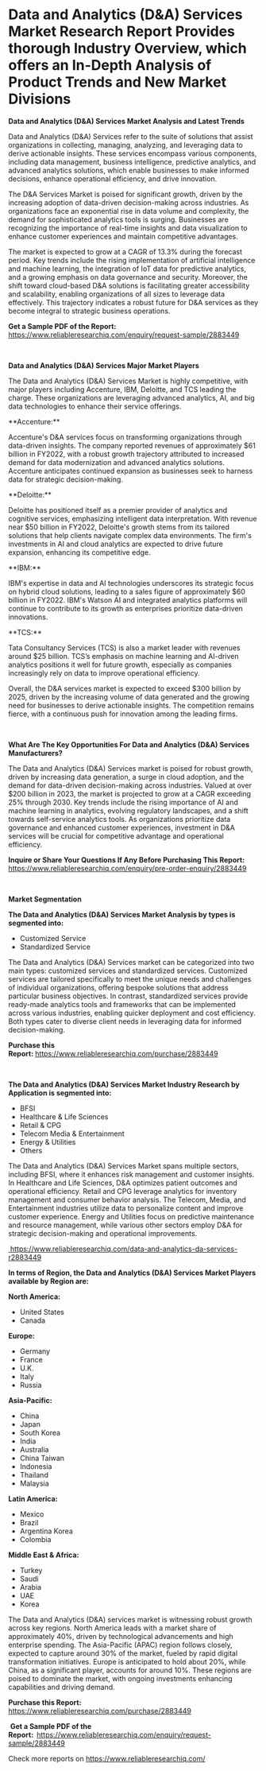 <p><h1>Data and Analytics (D&A) Services Market Research Report Provides thorough Industry Overview, which offers an In-Depth Analysis of Product Trends and New Market Divisions</h1></p><p><strong>Data and Analytics (D&A) Services Market Analysis and Latest Trends</strong></p>
<p><p>Data and Analytics (D&A) Services refer to the suite of solutions that assist organizations in collecting, managing, analyzing, and leveraging data to derive actionable insights. These services encompass various components, including data management, business intelligence, predictive analytics, and advanced analytics solutions, which enable businesses to make informed decisions, enhance operational efficiency, and drive innovation.</p><p>The D&A Services Market is poised for significant growth, driven by the increasing adoption of data-driven decision-making across industries. As organizations face an exponential rise in data volume and complexity, the demand for sophisticated analytics tools is surging. Businesses are recognizing the importance of real-time insights and data visualization to enhance customer experiences and maintain competitive advantages.</p><p>The market is expected to grow at a CAGR of 13.3% during the forecast period. Key trends include the rising implementation of artificial intelligence and machine learning, the integration of IoT data for predictive analytics, and a growing emphasis on data governance and security. Moreover, the shift toward cloud-based D&A solutions is facilitating greater accessibility and scalability, enabling organizations of all sizes to leverage data effectively. This trajectory indicates a robust future for D&A services as they become integral to strategic business operations.</p></p>
<p><strong>Get a Sample PDF of the Report:&nbsp;</strong> <a href="https://www.reliableresearchiq.com/enquiry/request-sample/2883449?utm_campaign=2212&utm_medium=2&utm_source=Github&utm_content=ia&utm_term=13032025&utm_id=data-and-analytics-da-services">https://www.reliableresearchiq.com/enquiry/request-sample/2883449</a></p>
<p>&nbsp;</p>
<p><strong>Data and Analytics (D&A) Services Major Market Players</strong></p>
<p><p>The Data and Analytics (D&A) Services Market is highly competitive, with major players including Accenture, IBM, Deloitte, and TCS leading the charge. These organizations are leveraging advanced analytics, AI, and big data technologies to enhance their service offerings.</p><p>**Accenture:**</p><p>Accenture's D&A services focus on transforming organizations through data-driven insights. The company reported revenues of approximately $61 billion in FY2022, with a robust growth trajectory attributed to increased demand for data modernization and advanced analytics solutions. Accenture anticipates continued expansion as businesses seek to harness data for strategic decision-making.</p><p>**Deloitte:**</p><p>Deloitte has positioned itself as a premier provider of analytics and cognitive services, emphasizing intelligent data interpretation. With revenue near $50 billion in FY2022, Deloitte's growth stems from its tailored solutions that help clients navigate complex data environments. The firm's investments in AI and cloud analytics are expected to drive future expansion, enhancing its competitive edge.</p><p>**IBM:**</p><p>IBM's expertise in data and AI technologies underscores its strategic focus on hybrid cloud solutions, leading to a sales figure of approximately $60 billion in FY2022. IBM's Watson AI and integrated analytics platforms will continue to contribute to its growth as enterprises prioritize data-driven innovations.</p><p>**TCS:**</p><p>Tata Consultancy Services (TCS) is also a market leader with revenues around $25 billion. TCS’s emphasis on machine learning and AI-driven analytics positions it well for future growth, especially as companies increasingly rely on data to improve operational efficiency.</p><p>Overall, the D&A services market is expected to exceed $300 billion by 2025, driven by the increasing volume of data generated and the growing need for businesses to derive actionable insights. The competition remains fierce, with a continuous push for innovation among the leading firms.</p></p>
<p>&nbsp;</p>
<p><strong>What Are The Key Opportunities For Data and Analytics (D&A) Services Manufacturers?</strong></p>
<p><p>The Data and Analytics (D&A) Services market is poised for robust growth, driven by increasing data generation, a surge in cloud adoption, and the demand for data-driven decision-making across industries. Valued at over $200 billion in 2023, the market is projected to grow at a CAGR exceeding 25% through 2030. Key trends include the rising importance of AI and machine learning in analytics, evolving regulatory landscapes, and a shift towards self-service analytics tools. As organizations prioritize data governance and enhanced customer experiences, investment in D&A services will be crucial for competitive advantage and operational efficiency.</p></p>
<p><strong>Inquire or Share Your Questions If Any Before Purchasing This Report:</strong> <a href="https://www.reliableresearchiq.com/enquiry/pre-order-enquiry/2883449?utm_campaign=2212&utm_medium=2&utm_source=Github&utm_content=ia&utm_term=13032025&utm_id=data-and-analytics-da-services">https://www.reliableresearchiq.com/enquiry/pre-order-enquiry/2883449</a></p>
<p>&nbsp;</p>
<p><strong>Market Segmentation</strong></p>
<p><strong>The Data and Analytics (D&A) Services Market Analysis by types is segmented into:</strong></p>
<p><ul><li> Customized Service</li><li>Standardized Service </li></ul></p>
<p><p>The Data and Analytics (D&A) Services market can be categorized into two main types: customized services and standardized services. Customized services are tailored specifically to meet the unique needs and challenges of individual organizations, offering bespoke solutions that address particular business objectives. In contrast, standardized services provide ready-made analytics tools and frameworks that can be implemented across various industries, enabling quicker deployment and cost efficiency. Both types cater to diverse client needs in leveraging data for informed decision-making.</p></p>
<p><strong>Purchase this Report:&nbsp;</strong><a href="https://www.reliableresearchiq.com/purchase/2883449?utm_campaign=2212&utm_medium=2&utm_source=Github&utm_content=ia&utm_term=13032025&utm_id=data-and-analytics-da-services">https://www.reliableresearchiq.com/purchase/2883449</a></p>
<p>&nbsp;</p>
<p><strong>The Data and Analytics (D&A) Services Market Industry Research by Application is segmented into:</strong></p>
<p><ul><li> BFSI</li><li>Healthcare & Life Sciences</li><li>Retail & CPG</li><li>Telecom Media & Entertainment</li><li>Energy & Utilities</li><li>Others </li></ul></p>
<p><p>The Data and Analytics (D&A) Services Market spans multiple sectors, including BFSI, where it enhances risk management and customer insights. In Healthcare and Life Sciences, D&A optimizes patient outcomes and operational efficiency. Retail and CPG leverage analytics for inventory management and consumer behavior analysis. The Telecom, Media, and Entertainment industries utilize data to personalize content and improve customer experience. Energy and Utilities focus on predictive maintenance and resource management, while various other sectors employ D&A for strategic decision-making and operational improvements.</p></p>
<p><a href="https://www.reliableresearchiq.com/data-and-analytics-da-services-r2883449?utm_campaign=2212&utm_medium=2&utm_source=Github&utm_content=ia&utm_term=13032025&utm_id=data-and-analytics-da-services">&nbsp;https://www.reliableresearchiq.com/data-and-analytics-da-services-r2883449</a></p>
<p><strong>In terms of Region, the Data and Analytics (D&A) Services Market Players available by Region are:</strong></p>
<p>
    <p> <strong> North America: </strong>
        <ul>
            <li>United States</li>
            <li>Canada</li>
        </ul>
        </p> 
    <p> <strong> Europe: </strong>
        <ul>
            <li>Germany</li>
            <li>France</li>
            <li>U.K.</li>
            <li>Italy</li>
            <li>Russia</li>
        </ul>
        </p> 
    <p> <strong> Asia-Pacific: </strong>
        <ul>
            <li>China</li>
            <li>Japan</li>
            <li>South Korea</li>
            <li>India</li>
            <li>Australia</li>
            <li>China Taiwan</li>
            <li>Indonesia</li>
            <li>Thailand</li>
            <li>Malaysia</li>
        </ul>
        </p> 
    <p> <strong> Latin America: </strong>
        <ul>
            <li>Mexico</li>
            <li>Brazil</li>
            <li>Argentina Korea</li>
            <li>Colombia</li>
        </ul>
        </p> 
    <p> <strong> Middle East & Africa: </strong>
        <ul>
            <li>Turkey</li>
            <li>Saudi</li>
            <li>Arabia</li>
            <li>UAE</li>
            <li>Korea</li>
        </ul>
    </p>
    </p>
<p><p>The Data and Analytics (D&A) services market is witnessing robust growth across key regions. North America leads with a market share of approximately 40%, driven by technological advancements and high enterprise spending. The Asia-Pacific (APAC) region follows closely, expected to capture around 30% of the market, fueled by rapid digital transformation initiatives. Europe is anticipated to hold about 20%, while China, as a significant player, accounts for around 10%. These regions are poised to dominate the market, with ongoing investments enhancing capabilities and driving demand.</p></p>
<p><strong>Purchase this Report: </strong><a href="https://www.reliableresearchiq.com/purchase/2883449?utm_campaign=2212&utm_medium=2&utm_source=Github&utm_content=ia&utm_term=13032025&utm_id=data-and-analytics-da-services">https://www.reliableresearchiq.com/purchase/2883449</a></p>
<p>&nbsp;<strong>Get a Sample PDF of the Report:&nbsp;&nbsp;</strong><a href="https://www.reliableresearchiq.com/enquiry/request-sample/2883449?utm_campaign=2212&utm_medium=2&utm_source=Github&utm_content=ia&utm_term=13032025&utm_id=data-and-analytics-da-services">https://www.reliableresearchiq.com/enquiry/request-sample/2883449</a></p>
<p><strong></strong></p>
<p>Check more reports on <a href="https://www.reliableresearchiq.com/?utm_campaign=2212&utm_medium=2&utm_source=Github&utm_content=ia&utm_term=13032025&utm_id=data-and-analytics-da-services">https://www.reliableresearchiq.com/</a></p>
